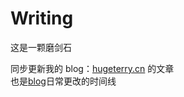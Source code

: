 # Writing
这是一颗磨剑石

同步更新我的 blog：[hugeterry.cn](http://hugeterry.cn/) 的文章<br/>
也是[blog](http://hugeterry.cn/)日常更改的时间线

